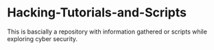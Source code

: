 # Hacking-Tutorials-and-Scripts

This is bascially a repository with information gathered or scripts while exploring cyber security.
